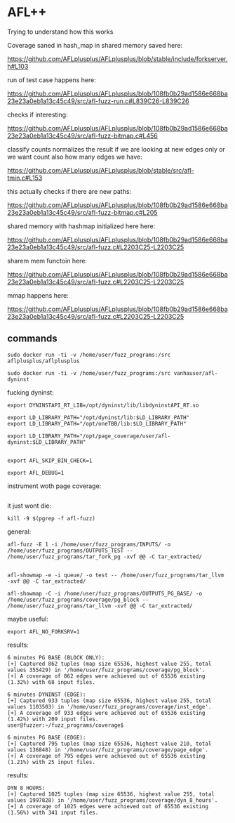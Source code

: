 # AFL++

Trying to understand how this works

Coverage saned in hash_map in shared memory saved here:

https://github.com/AFLplusplus/AFLplusplus/blob/stable/include/forkserver.h#L103

run of test case happens here:

https://github.com/AFLplusplus/AFLplusplus/blob/108fb0b29ad1586e668ba23e23a0eb1a13c45c49/src/afl-fuzz-run.c#L839C26-L839C26

checks if interesting:

https://github.com/AFLplusplus/AFLplusplus/blob/108fb0b29ad1586e668ba23e23a0eb1a13c45c49/src/afl-fuzz-bitmap.c#L456

classify counts normalizes the result if we are looking at new edges only or we want count also how many edges we have:

https://github.com/AFLplusplus/AFLplusplus/blob/stable/src/afl-tmin.c#L153

this actually checks if there are new paths:

https://github.com/AFLplusplus/AFLplusplus/blob/108fb0b29ad1586e668ba23e23a0eb1a13c45c49/src/afl-fuzz-bitmap.c#L205

shared memory with hashmap initialized here here:

https://github.com/AFLplusplus/AFLplusplus/blob/108fb0b29ad1586e668ba23e23a0eb1a13c45c49/src/afl-fuzz.c#L2203C25-L2203C25

sharem mem functoin here:

https://github.com/AFLplusplus/AFLplusplus/blob/108fb0b29ad1586e668ba23e23a0eb1a13c45c49/src/afl-fuzz.c#L2203C25-L2203C25

mmap happens here:

https://github.com/AFLplusplus/AFLplusplus/blob/108fb0b29ad1586e668ba23e23a0eb1a13c45c49/src/afl-fuzz.c#L2203C25-L2203C25


## commands

```
sudo docker run -ti -v /home/user/fuzz_programs:/src aflplusplus/aflplusplus

sudo docker run -ti -v /home/user/fuzz_programs:/src vanhauser/afl-dyninst
```

fucking dyninst:
```
export DYNINSTAPI_RT_LIB=/opt/dyninst/lib/libdyninstAPI_RT.so

export LD_LIBRARY_PATH="/opt/dyninst/lib:$LD_LIBRARY_PATH"
export LD_LIBRARY_PATH="/opt/oneTBB/lib:$LD_LIBRARY_PATH"

export LD_LIBRARY_PATH="/opt/page_coverage/user/afl-dyninst:$LD_LIBRARY_PATH"


export AFL_SKIP_BIN_CHECK=1

export AFL_DEBUG=1
```

instrument woth page coverage:
```

```

it just wont die:
```
kill -9 $(pgrep -f afl-fuzz)
```

general:
```
afl-fuzz -E 1 -i /home/user/fuzz_programs/INPUTS/ -o /home/user/fuzz_programs/OUTPUTS_TEST -- /home/user/fuzz_programs/tar_fork_pg -xvf @@ -C tar_extracted/


afl-showmap -e -i queue/ -o test -- /home/user/fuzz_programs/tar_llvm -xvf @@ -C tar_extracted/

afl-showmap -C -i /home/user/fuzz_programs/OUTPUTS_PG_BASE/ -o /home/user/fuzz_programs/coverage/pg_block -- /home/user/fuzz_programs/tar_llvm -xvf @@ -C tar_extracted/
```

maybe useful:
```
export AFL_NO_FORKSRV=1
```


results:
```
6 minutes PG BASE (BLOCK ONLY): 
[+] Captured 862 tuples (map size 65536, highest value 255, total values 355429) in '/home/user/fuzz_programs/coverage/pg_block'.
[+] A coverage of 862 edges were achieved out of 65536 existing (1.32%) with 68 input files.

6 minutes DYNINST (EDGE):
[+] Captured 933 tuples (map size 65536, highest value 255, total values 1103503) in '/home/user/fuzz_programs/coverage/inst_edge'.
[+] A coverage of 933 edges were achieved out of 65536 existing (1.42%) with 209 input files.
user@fuzzer:~/fuzz_programs/coverage$

6 minutes PG BASE (EDGE): 
[+] Captured 795 tuples (map size 65536, highest value 210, total values 136848) in '/home/user/fuzz_programs/coverage/page_edge'.
[+] A coverage of 795 edges were achieved out of 65536 existing (1.21%) with 25 input files.
```

results:
```
DYN 8 HOURS:
[+] Captured 1025 tuples (map size 65536, highest value 255, total values 1997828) in '/home/user/fuzz_programs/coverage/dyn_8_hours'.
[+] A coverage of 1025 edges were achieved out of 65536 existing (1.56%) with 341 input files.


```